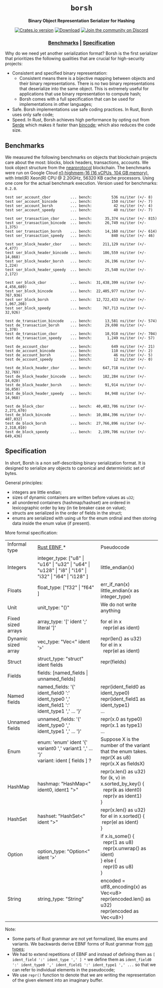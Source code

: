 <div align="center">

  <h1><code>borsh</code></h1>

  <p>
    <strong>Binary Object Representation Serializer for Hashing</strong>
  </p>
  
  <p>
    <a href="https://crates.io/crates/borsh"><img src="https://img.shields.io/crates/v/borsh.svg?style=flat-square" alt="Crates.io version" /></a>
    <a href="https://crates.io/crates/borsh"><img src="https://img.shields.io/crates/d/borsh.svg?style=flat-square" alt="Download" /></a>
    <a href="https://discord.gg/gBtUFKR"><img src="https://img.shields.io/discord/490367152054992913.svg" alt="Join the community on Discord" /></a>
  </p>
  
  <h3>
        <a href="https://github.com/nearprotocol/borsh#benchmarks">Benchmarks</a>
        <span> | </span>
        <a href="https://github.com/nearprotocol/borsh#Specification">Specification</a>
      </h3>
</div>

Why do we need yet another serialization format? Borsh is the first serializer that prioritizes the following qualities that are crucial for high-security projects:
* Consistent and specified binary representation:
   * Consistent means there is a bijective mapping between objects and their binary representations. There is no two binary representations that deserialize
   into the same object. This is extremely useful for applications that use binary representation to compute hash;
   * Borsh comes with a full specification that can be used for implementations in other languages;
* Safe. Borsh implementations use safe coding practices. In Rust, Borsh uses only safe code;
* Speed. In Rust, Borsh achieves high performance by opting out from [Serde](https://serde.rs) which makes it faster
  than [bincode](https://github.com/servo/bincode); which also reduces the code size.
  
## Benchmarks

We measured the following benchmarks on objects that blockchain projects care about the most: blocks, block headers,
transactions, accounts. We took object structure from the [nearprotocol](https://nearprotocol.com) blockchain.
The benchmarks were run on Google Cloud [n1-highmem-16 (16 vCPUs, 104 GB memory)](https://cloud.google.com/compute/docs/machine-types), with Intel(R) Xeon(R) CPU @ 2.20GHz, 56320 KB cache processors.
Using one core for the actual benchmark execution. Version used for benchmarks: `0.2.0`.

```
test ser_account_cbor         ... bench:         536 ns/iter (+/- 8)
test ser_account_bincode      ... bench:         150 ns/iter (+/- 7)
test ser_account_borsh        ... bench:          42 ns/iter (+/- 4)
test ser_account_speedy       ... bench:          40 ns/iter (+/- 7)

test ser_transaction_cbor     ... bench:      35,374 ns/iter (+/- 815)
test ser_transaction_bincode  ... bench:      26,749 ns/iter (+/- 1,375)
test ser_transaction_borsh    ... bench:      14,160 ns/iter (+/- 614)
test ser_transaction_speedy   ... bench:         840 ns/iter (+/- 46)

test ser_block_header_cbor    ... bench:     211,129 ns/iter (+/- 4,477)
test ser_block_header_bincode ... bench:     186,559 ns/iter (+/- 14,868)
test ser_block_header_borsh   ... bench:      26,196 ns/iter (+/- 1,224)
test ser_block_header_speedy  ... bench:      25,540 ns/iter (+/- 2,172)

test ser_block_cbor           ... bench:  31,438,399 ns/iter (+/- 4,456,689)
test ser_block_bincode        ... bench:  22,405,977 ns/iter (+/- 767,936)
test ser_block_borsh          ... bench:  12,722,433 ns/iter (+/- 1,067,208)
test ser_block_speedy         ... bench:     767,713 ns/iter (+/- 32,926)

test de_transaction_bincode   ... bench:      13,581 ns/iter (+/- 574)
test de_transaction_borsh     ... bench:      29,698 ns/iter (+/- 1,370)
test de_transaction_cbor      ... bench:      18,910 ns/iter (+/- 704)
test de_transaction_speedy    ... bench:       1,249 ns/iter (+/- 57)

test de_account_cbor          ... bench:         649 ns/iter (+/- 21)
test de_account_bincode       ... bench:         110 ns/iter (+/- 2)
test de_account_borsh         ... bench:          46 ns/iter (+/- 5)
test de_account_speedy        ... bench:          12 ns/iter (+/- 0)

test de_block_header_cbor     ... bench:     647,718 ns/iter (+/- 32,769)
test de_block_header_bincode  ... bench:     182,284 ns/iter (+/- 14,020)
test de_block_header_borsh    ... bench:      91,914 ns/iter (+/- 16,850)
test de_block_header_speedy   ... bench:      84,948 ns/iter (+/- 14,968)

test de_block_cbor            ... bench:  40,483,706 ns/iter (+/- 2,271,670)
test de_block_bincode         ... bench:  10,804,396 ns/iter (+/- 407,032)
test de_block_borsh           ... bench:  27,766,896 ns/iter (+/- 2,318,010)
test de_block_speedy          ... bench:   2,199,706 ns/iter (+/- 649,436)
```

## Specification
In short, Borsh is a non self-describing binary serialization format. It is designed to serialize any objects to canonical and deterministic set of bytes.</p>

General principles:
* integers are little endian;
* sizes of dynamic containers are written before values as `u32`;
* all unordered containers (hashmap/hashset) are ordered in lexicographic order by key (in tie breaker case on value);
* structs are serialized in the order of fields in the struct;
* enums are serialized with using `u8` for the enum ordinal and then storing data inside the enum value (if present).
    
More formal specification:
<div>
    <table>
        <tr><td>Informal type</td><td><a href="https://doc.rust-lang.org/grammar.html">Rust EBNF </a> * </td><td>Pseudocode</td></tr>
        <tr>
            <td>Integers</td>
            <td>integer_type: ["u8" | "u16" | "u32" | "u64" | "u128" | "i8" | "i16" | "i32" | "i64" | "i128" ]</td>
            <td>little_endian(x)</td>
        </tr>
        <tr>
            <td>Floats</td>
            <td>float_type: ["f32" | "f64" ]</td>
            <td>err_if_nan(x)<br/>little_endian(x as integer_type)</td>
        </tr>
        <tr>
            <td>Unit</td>
            <td>unit_type: "()"</td><td>We do not write anything</td>
        </tr>
        <tr>
            <td>Fixed sized arrays</td>
            <td>array_type: '[' ident ';' literal ']'</td>
            <td>for el in x <br/>&nbsp; repr(el as ident)</td>
        </tr>
        <tr>
            <td>Dynamic sized array</td>
            <td>vec_type: "Vec&lt;" ident '&gt;'</td>
            <td>repr(len() as u32)<br/>
                for el in x <br/>
                &nbsp; repr(el as ident)
            </td>
        </tr>
        <tr>
            <td>Struct</td>
            <td>struct_type: "struct" ident fields </td><td>repr(fields)</td>
        </tr>
        <tr>
            <td>Fields</td>
            <td>fields: [named_fields | unnamed_fields] </td>
            <td></td>
        </tr>
        <tr>
            <td>Named fields</td>
            <td>named_fields: '{' ident_field0 ':' ident_type0 ',' ident_field1 ':' ident_type1 ',' ... '}'</td>
            <td>repr(ident_field0 as ident_type0)<br/>
                repr(ident_field1 as ident_type1)<br/>
                ...
            </td>
        </tr>
        <tr>
            <td>Unnamed fields</td>
            <td>unnamed_fields: '(' ident_type0 ',' ident_type1 ',' ... ')'</td><td>repr(x.0 as type0)<br/>repr(x.1 as type1)<br/>...</td>
        </tr>
        <tr>
            <td>Enum</td>
            <td>enum: 'enum' ident '{' variant0 ',' variant1 ',' ... '}'<br/>
                variant: ident [ fields ] ?
            </td>
            <td>Suppose X is the number of the variant that the enum takes.<br/>
                repr(X as u8)<br/>
                repr(x.X as fieldsX)
            </td>
        </tr>
        <tr><td>HashMap</td><td>hashmap: "HashMap&lt;" ident0, ident1 "&gt;"</td><td>
            repr(x.len() as u32)<br/>
            for (k, v) in x.sorted_by_key() {<br/>
            &nbsp; repr(k as ident0) <br/>
            &nbsp; repr(v as ident1) <br/>
            } </td></tr>
        <tr><td>HashSet</td><td>hashset: "HashSet&lt;" ident "&gt;"</td><td>
            repr(x.len() as u32)<br/>
            for el in x.sorted() {<br/>
            &nbsp;repr(el as ident) <br/>
            } </td></tr>
        <tr>
            <td>Option</td>
            <td>option_type: "Option&lt;" ident '&gt;'</td>
            <td> if x.is_some() { <br/>
                &nbsp; repr(1 as u8) <br/>
                &nbsp; repr(x.unwrap() as ident) <br/>
                } else { <br/>
                &nbsp; repr(0 as u8) <br/>
                }
            </td>
        </tr>
        <tr>
            <td>String</td>
            <td>string_type: "String"</td>
            <td> encoded = utf8_encoding(x) as Vec&lt;u8&gt; <br/>
                repr(encoded.len() as u32) <br/>
                repr(encoded as Vec&lt;u8&gt;) </td>
        </tr>
    </table>
</div>

Note: 
* Some parts of Rust grammar are not yet formalized, like enums and variants. We backwards derive EBNF forms of Rust grammar from [syn types](https://github.com/dtolnay/syn);
* We had to extend repetitions of EBNF and instead of defining them as `[ ident_field ':' ident_type ',' ] *` we define them as `ident_field0 ':' ident_type0 ',' ident_field1 ':' ident_type1 ',' ...` so that we can refer to individual elements in the pseudocode;
* We use `repr()` function to denote that we are writing the representation of the given element into an imaginary buffer.
